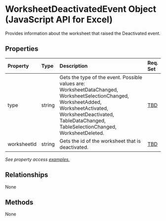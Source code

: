 # WorksheetDeactivatedEvent Object (JavaScript API for Excel)

Provides information about the worksheet that raised the Deactivated event.

## Properties

| Property	   | Type	|Description| Req. Set|
|:---------------|:--------|:----------|:----|
|type|string|Gets the type of the event. Possible values are: WorksheetDataChanged, WorksheetSelectionChanged, WorksheetAdded, WorksheetActivated, WorksheetDeactivated, TableDataChanged, TableSelectionChanged, WorksheetDeleted.|[TBD](../requirement-sets/excel-api-requirement-sets.md)|
|worksheetId|string|Gets the id of the worksheet that is deactivated.|[TBD](../requirement-sets/excel-api-requirement-sets.md)|

_See property access [examples.](#property-access-examples)_

## Relationships
None


## Methods
None

